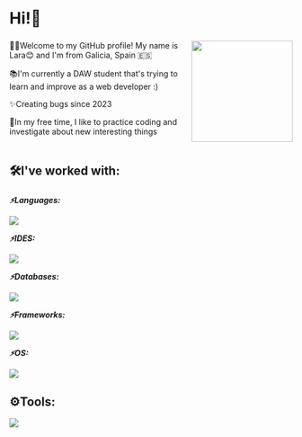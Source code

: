 <h1 align="left">Hi!👋</h1>

###

<!--<img align="right" height="200" weight="200" src="https://github.com/user-attachments/assets/920a1cc0-e4db-402b-8c03-1c016e46b680" /> -->
<!-- <img align="right" height="150" weight="150" src="https://i.imgflip.com/65efzo.gif" /> -->
<img align="right" height="180" weight="180" src="https://github.com/user-attachments/assets/a661aa2d-30c8-4cf3-a5c1-ac69eb8b7cfd" />

###

<p align="left">👩‍💻Welcome to my GitHub profile! My name is Lara😊 and I'm from Galicia, Spain &#127466;&#127480;<br></p>
<p align="left">📚I'm currently a DAW student that's trying to learn and improve as a web developer :)<br></p>
<p align="left">✨Creating bugs since 2023<br></p>
<p align="left">👀In my free time, I like to practice coding and investigate about new interesting things<br><br></p>

###

<h2 align="left">🛠️I've worked with:</h2>

###

<p align="left"><b><i>⚡Languages:</i></b></p>
<img src="https://skillicons.dev/icons?i=js,html,css,java,cs,sass" />
<p align="left"><b><i>⚡IDES:</i></b></p>
<img src="https://skillicons.dev/icons?i=eclipse,idea,visualstudio,vscode" />
<p align="left"><b><i>⚡Databases:</i></b></p>
<img src="https://skillicons.dev/icons?i=mysql" />
<p align="left"><b><i>⚡Frameworks:</i></b></p>
<img src="https://skillicons.dev/icons?i=dotnet,jquery" />
<p align="left"><b><i>⚡OS:</i></b></p>
<img src="https://skillicons.dev/icons?i=linux,windows,ubuntu" />

###

<h2 align="left">⚙️Tools:</h2>
<img src="https://skillicons.dev/icons?i=github,githubactions,docker,powershell,bash,wordpress" />

###
